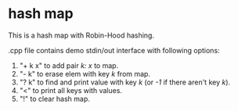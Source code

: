 # hash map
This is a hash map with Robin-Hood hashing.

.cpp file contains demo stdin/out interface with following options:

1. "+ k x" to add pair _k: x_ to map.
2. "- k" to erase elem with key _k_ from map.
3. "? k" to find and print value with key _k_ (or _-1_ if there aren't key _k_).
4. "<" to print all keys with values.
5. "!" to clear hash map.
